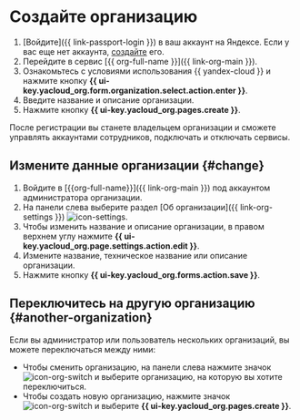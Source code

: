 # Создайте организацию

1. [Войдите]({{ link-passport-login }}) в ваш аккаунт на Яндексе. Если у вас еще нет аккаунта, [создайте](https://yandex.ru/support/passport/authorization/registration.html) его.
1. Перейдите в сервис [{{ org-full-name }}]({{ link-org-main }}).
1. Ознакомьтесь с условиями использования {{ yandex-cloud }} и нажмите кнопку **{{ ui-key.yacloud_org.form.organization.select.action.enter }}**.
1. Введите название и описание организации.
1. Нажмите кнопку **{{ ui-key.yacloud_org.pages.create }}**.

После регистрации вы станете владельцем организации и сможете управлять аккаунтами сотрудников, подключать и отключать сервисы.

## Измените данные организации {#change}

1. Войдите в [{{org-full-name}}]({{ link-org-main }}) под аккаунтом администратора организации.
1. На панели слева выберите раздел [Об организации]({{ link-org-settings }}) ![icon-settings](../../_assets/console-icons/circle-info.svg).
1. Чтобы изменить название и описание организации, в правом верхнем углу нажмите **{{ ui-key.yacloud_org.page.settings.action.edit }}**.
1. Измените название, техническое название или описание организации.
1. Нажмите кнопку **{{ ui-key.yacloud_org.forms.action.save }}**.

## Переключитесь на другую организацию {#another-organization}

Если вы администратор или пользователь нескольких организаций, вы можете переключаться между ними:

* Чтобы сменить организацию, на панели слева нажмите значок ![icon-org-switch](../../_assets/organization/icon-org-switch.png) и выберите организацию, на которую вы хотите переключиться.
* Чтобы создать новую организацию, нажмите значок ![icon-org-switch](../../_assets/organization/icon-org-switch.png) и выберите **{{ ui-key.yacloud_org.pages.create }}**.